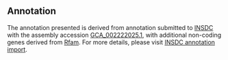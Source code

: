 

Annotation
----------

The annotation presented is derived from annotation submitted to
[INSDC](http://www.insdc.org) with the assembly accession
[GCA\_002222025.1](http://www.ebi.ac.uk/ena/data/view/GCA_002222025.1),
with additional non-coding genes derived from
[Rfam](http://rfam.xfam.org/). For more details, please visit [INSDC
annotation
import](http://ensemblgenomes.org/info/data/insdc_annotation).
